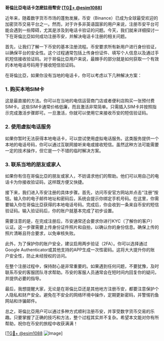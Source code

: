 **哥倫比亞电话卡怎麽註冊幣安 [[TG💪+ @esim1088](https://t.me/s/esim1088)]**

近年来，随着数字货币市场的蓬勃发展，币安（Binance）已成为全球最受欢迎的加密货币交易平台之一。然而，对于许多非英语国家的用户来说，注册币安平台可能会遇到一些障碍，尤其是涉及到电话卡验证的问题。今天，我们就来详细探讨一下在哥倫比亞如何成功注册币安，并解决电话卡注册的相关问题。

首先，让我们了解一下币安的基本注册流程。币安要求所有新用户进行身份验证，以确保平台的安全性。这个过程通常包括上传身份证件、填写个人信息以及通过手机短信接收验证码。对于哥倫比亞用户来说，最棘手的部分就是如何获取一个有效的本地电话号码用于接收短信验证码。

在哥倫比亞，如果你没有当地的电话卡，你可以考虑以下几种解决方案：

### 1. **购买本地SIM卡**
这是最直接的方法。你可以在当地的电信运营商门店或者便利店购买一张预付费SIM卡。这些SIM卡通常价格低廉，而且激活非常简单。只需插入SIM卡并按照指示完成激活步骤即可。一旦激活，你就可以使用它来接收币安的短信验证码。

### 2. **使用虚拟电话服务**
如果你暂时无法获得本地电话卡，可以尝试使用虚拟电话服务。这类服务提供一个本地的电话号码，你可以通过互联网接听来电或接收短信。虽然这种方法可能需要一定的技术操作，但它是一个不错的临时解决方案。

### 3. **联系当地的朋友或家人**
如果你有住在哥倫比亞的朋友或家人，不妨请求他们的帮助。他们可以用自己的电话卡为你接收验证码，这样既方便又快捷。

接下来，我们进入币安注册的具体步骤。首先，访问币安官方网站并点击“注册”按钮。输入你的电子邮件地址和密码后，系统会提示你绑定手机号码。在这里，你需要输入你在哥倫比亞获得的本地电话号码。完成后，你会收到一条来自币安的短信验证码。输入验证码后，你的账户就基本完成了初步设置。

需要注意的是，在完成注册后，币安通常还会要求你进行KYC（了解你的客户）认证。这一步骤需要上传身份证件照片和自拍，以确认你的身份信息。确保上传的照片清晰且符合要求，以免审核失败。

此外，为了保护你的账户安全，建议启用两步验证（2FA）。你可以选择通过Google Authenticator或其他支持的APP生成一次性密码。这将大大提升你的账户安全性，防止未经授权的访问。

在整个注册过程中，保持耐心是非常重要的。如果遇到任何问题，不要犹豫，及时联系币安的客服团队寻求帮助。币安的客服人员通常会在短时间内回复你的疑问，并提供必要的指导。

最后，我想提醒大家，无论是在哥倫比亞还是其他地方注册币安，都要注意保护个人隐私和财产安全。避免在不安全的网络环境中操作，定期更新密码，并警惕钓鱼网站和诈骗邮件。

总之，哥倫比亞用户可以通过多种方式顺利注册币安，并享受数字货币交易的乐趣。只要掌握了正确的技巧和方法，整个过程其实并不复杂。希望本文能对你有所帮助，祝你在币安的旅程中收获满满！

[[TG💪+ @esim1088](https://t.me/s/esim1088) ![Image](https://i.postimg.cc/4NQfJmqS/Snipaste-2025-05-13-00-14-12.png)]